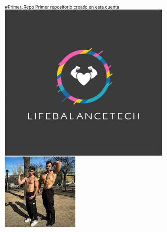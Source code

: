 #Primer_Repo
Primer repositorio creado en esta cuenta
![](https://github.com/LifeBalanceTechh/LifeBalanceTechh.github.io/blob/main/gym.jpeg)
![](https://github.com/LifeBalanceTechh/LifeBalanceTechh.github.io/blob/main/coca.jpg)
![]()
